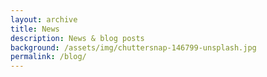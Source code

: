 ```yaml
---
layout: archive
title: News
description: News & blog posts
background: /assets/img/chuttersnap-146799-unsplash.jpg
permalink: /blog/
---
```


<!-- Content here would shop up above your list of posts -->
